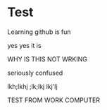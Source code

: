 # Test

Learning github is fun

yes yes it is

WHY IS THIS NOT WRKING

seriously confused

lkh;lkhj
;lk;lkj
lkj'lj

TEST FROM WORK COMPUTER